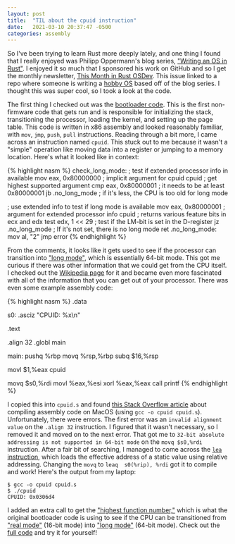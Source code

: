 ```yaml
---
layout: post
title:  "TIL about the cpuid instruction"
date:   2021-03-10 20:37:47 -0500
categories: assembly
---
```


So I've been trying to learn Rust more deeply lately, and one thing I found
that I really enjoyed was Philipp Oppermann's blog series, ["Writing an OS in Rust"](https://os.phil-opp.com/).
I enjoyed it so much that I sponsored his work on GitHub and so I get the monthly
newsletter, [This Month in Rust OSDev](https://rust-osdev.com/this-month/2021-02/). This issue linked to a repo where someone
is writing a [hobby OS](https://gitlab.com/cdrzewiecki/celos) based off of the blog series. I thought this was super
cool, so I took a look at the code.

The first thing I checked out was the [bootloader code](https://gitlab.com/cdrzewiecki/celos/-/blob/master/kernel/src/arch/x86_64/boot.asm). This is the first
non-firmware code that gets run and is responsible for initializing the stack,
transitioning the processor, loading the kernel, and setting up the page table.
This code is written in x86 assembly and looked reasonably familiar, with `mov`,
`jmp`, `push`, `pull` instructions. Reading through a bit more, I came across
an instruction named `cpuid`. This stuck out to me because it wasn't a "simple"
operation like moving data into a register or jumping to a memory location.
Here's what it looked like in context:

{% highlight nasm %}
check_long_mode:
  ; test if extended processor info in available
  mov eax, 0x80000000    ; implicit argument for cpuid
  cpuid                  ; get highest supported argument
  cmp eax, 0x80000001    ; it needs to be at least 0x80000001
  jb .no_long_mode       ; if it's less, the CPU is too old for long mode

  ; use extended info to test if long mode is available
  mov eax, 0x80000001    ; argument for extended processor info
  cpuid                  ; returns various feature bits in ecx and edx
  test edx, 1 << 29      ; test if the LM-bit is set in the D-register
  jz .no_long_mode       ; If it's not set, there is no long mode
  ret
.no_long_mode:
  mov al, "2"
  jmp error
{% endhighlight %}

From the comments, it looks like it gets used to see if the processor can
transition into ["long mode"](https://en.wikipedia.org/wiki/Long_mode), which is essentially 64-bit mode. This got me
curious if there was other information that we could get from the CPU itself.
I checked out the [Wikipedia page](https://en.wikipedia.org/wiki/CPUID) for it and became even more fascinated with
all of the information that you can get out of your processor. There was even
some example assembly code:

{% highlight nasm %}
  .data

s0: .asciz  "CPUID: %x\n"

  .text

  .align  32
  .globl  main

main:
  pushq %rbp
  movq  %rsp,%rbp
  subq  $16,%rsp

  movl  $1,%eax
  cpuid

  movq  $s0,%rdi
  movl  %eax,%esi
  xorl  %eax,%eax
  call  printf
{% endhighlight %}

I copied this into `cpuid.s` and found [this Stack Overflow article](https://stackoverflow.com/questions/4288921/hello-world-using-x86-assembler-on-mac-0sx) about compiling
assembly code on MacOS (using `gcc -o cpuid cpuid.s`). Unfortunately, there were
errors. The first error was an `invalid alignment value` on the `.align 32` instruction.
I figured that it wasn't necessary, so I removed it and moved on to the next error.
That got me to `32-bit absolute addressing is not supported in 64-bit mode` on the
`movq $s0,%rdi` instruction. After a fair bit of searching, I managed to come across
the [`lea` instruction](https://code-examples.net/en/q/319865), which loads the effective address of a static value using
relative addressing. Changing the `movq` to `leaq  s0(%rip), %rdi` got it to compile
and work! Here's the output from my laptop:

```
$ gcc -o cpuid cpuid.s
$ ./cpuid
CPUID: 0x0306d4
```

I added an extra call to get the ["highest function number,"](https://en.wikipedia.org/wiki/CPUID#EAX=0:_Highest_Function_Parameter_and_Manufacturer_ID) which is what the
original bootloader code is using to see if the CPU can be transitioned from
["real mode"](https://en.wikipedia.org/wiki/Real_mode) (16-bit mode) into ["long mode"](https://en.wikipedia.org/wiki/Long_mode) (64-bit mode). Check out the
[full code](https://github.com/jasondew/cpuid) and try it for yourself!
